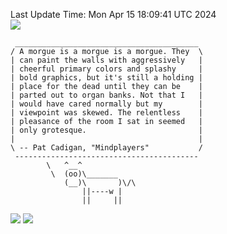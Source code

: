 Last Update Time: 
Mon Apr 15 18:09:41 UTC 2024
<br>![](https://img.shields.io/badge/%E5%A4%A7%E5%AE%B6-%E5%AE%89%E5%AE%89-green)<br>
```
 _________________________________________
/ A morgue is a morgue is a morgue. They  \
| can paint the walls with aggressively   |
| cheerful primary colors and splashy     |
| bold graphics, but it's still a holding |
| place for the dead until they can be    |
| parted out to organ banks. Not that I   |
| would have cared normally but my        |
| viewpoint was skewed. The relentless    |
| pleasance of the room I sat in seemed   |
| only grotesque.                         |
|                                         |
\ -- Pat Cadigan, "Mindplayers"           /
 -----------------------------------------
        \   ^__^
         \  (oo)\_______
            (__)\       )\/\
                ||----w |
                ||     ||
```
![](https://github-readme-stats.vercel.app/api?username=chenlitw)
![](https://github-readme-stats.vercel.app/api/top-langs/?username=chenlitw)
